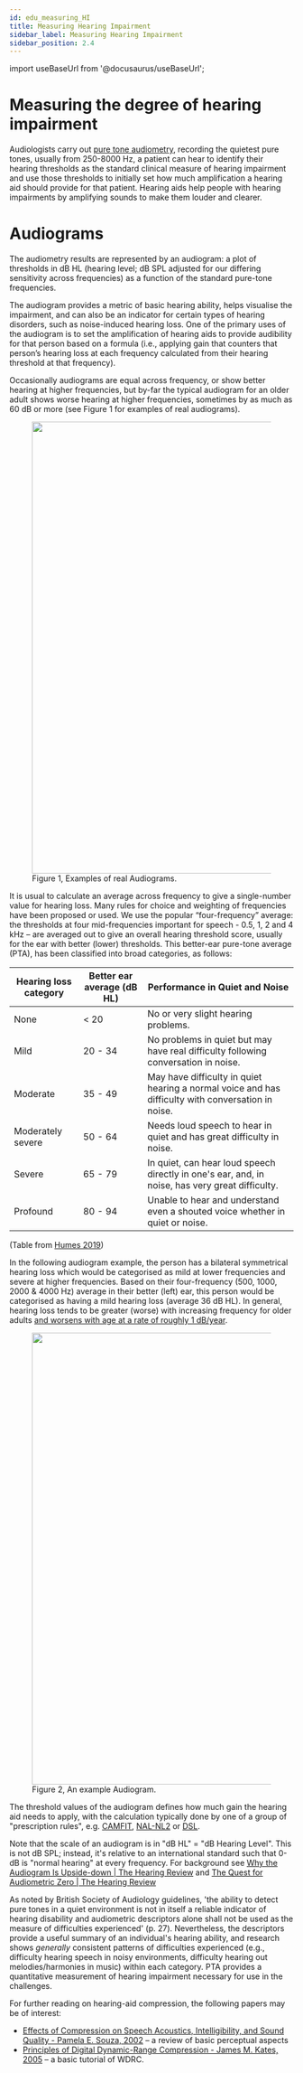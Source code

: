 ```yaml
---
id: edu_measuring_HI
title: Measuring Hearing Impairment
sidebar_label: Measuring Hearing Impairment
sidebar_position: 2.4
---
```

import useBaseUrl from '@docusaurus/useBaseUrl';


# Measuring the degree of hearing impairment 

Audiologists carry out [pure tone audiometry](https://www.thebsa.org.uk/wp-content/uploads/2018/11/OD104-32-Recommended-Procedure-Pure-Tone-Audiometry-August-2018-FINAL.pdf), 
recording the quietest pure tones, usually from 250-8000 Hz, a patient can hear to identify their hearing 
thresholds as the standard clinical measure of hearing impairment and use those thresholds to initially set how 
much amplification a hearing aid should provide for that patient. Hearing aids help people with hearing impairments 
by amplifying sounds to make them louder and clearer.  

# Audiograms

The audiometry results are represented by an audiogram: a plot of thresholds in dB HL (hearing level; dB SPL adjusted 
for our differing sensitivity across frequencies) as a function of the standard pure-tone frequencies. 

The audiogram provides a metric of basic hearing ability, helps visualise the impairment, and can also be an indicator 
for certain types of hearing disorders, such as noise-induced hearing loss. One of the primary uses of the audiogram 
is to set the amplification of hearing aids to provide audibility for that person based on a formula 
(i.e., applying gain that counters that person’s hearing loss at each frequency calculated from their hearing 
threshold at that frequency). 

Occasionally audiograms are equal across frequency, or show better hearing at higher frequencies, but by-far the typical 
audiogram for an older adult shows worse hearing at higher frequencies, sometimes by as much as 60 dB or more (see Figure 1 
for examples of real audiograms). 

<figure id="fig1">
<img width="800" src={useBaseUrl('../img/real_audiogram.png')} />
<figcaption>Figure 1, Examples of real Audiograms.</figcaption>
</figure>


It is usual to calculate an average across frequency to give a single-number value for
hearing loss. Many rules for choice and weighting of frequencies have been proposed or used. We use the popular “four-frequency” average:
the thresholds at four mid-frequencies important for speech - 0.5, 1, 2 and 4 kHz – are averaged out to give an overall 
hearing threshold score, usually for the ear with better (lower) thresholds. This better-ear pure-tone average (PTA),
has been classified into broad categories, as follows: 

| Hearing loss category | Better ear average (dB HL) | Performance in Quiet and Noise |
|-----------------------|----------------------------|--------------------------------|
| None                  | < 20 | No or very slight hearing problems.  |
| Mild                  | 20 - 34 | No problems in quiet but may have real difficulty following conversation in noise. |
| Moderate              | 35 - 49 | May have difficulty in quiet hearing a normal voice and has difficulty with conversation in noise. |
| Moderately severe     | 50 - 64 | Needs loud speech to hear in quiet and has great difficulty in noise. |
| Severe                | 65 - 79 | In quiet, can hear loud speech directly in one's ear, and, in noise, has very great difficulty. |
| Profound              | 80 - 94 | Unable to hear and understand even a shouted voice whether in quiet or noise.  |
(Table from [Humes 2019](https://www.ncbi.nlm.nih.gov/pmc/articles/PMC6351193/))


In the following audiogram example, the person has a bilateral symmetrical hearing loss 
which would be categorised as mild at lower frequencies and severe at higher frequencies.
Based on their four-frequency (500, 1000, 2000 & 4000 Hz) average in their better (left) ear,
this person would be categorised as having a mild hearing loss (average 36 dB HL). 
In general, hearing loss tends to be greater (worse) with increasing frequency for older 
adults [and worsens with age at a rate of roughly 1 dB/year](https://pubs.asha.org/doi/10.1044/2020_JSLHR-20-00274).

<figure id="fig1">
<img width="800" src={useBaseUrl('../img/audiogram_example.png')} />
<figcaption>Figure 2, An example Audiogram.</figcaption>
</figure>

The threshold values of the audiogram defines how much gain the hearing aid needs to apply, 
with the calculation typically done by one of a group of "prescription rules", 
e.g. [CAMFIT](https://www.psychol.cam.ac.uk/hearing/cam2-cameq2-hf-hearing-aid-fitting-software), 
[NAL-NL2](https://hearworks.com.au/technology/nal-nl2/) or 
[DSL](https://www.dslio.com/?page_id=95).

Note that the scale of an audiogram is in "dB HL" = "dB Hearing Level". This is not dB SPL; 
instead, it's relative to an international standard such that 0-dB is "normal hearing" at every frequency.
For background see [Why the Audiogram Is Upside-down | The Hearing Review](https://hearingreview.com/hearing-loss/patient-care/evaluation/why-the-audiogram-is-upside-down) 
and [The Quest for Audiometric Zero | The Hearing Review](https://hearingreview.com/resource-center/expert-insight/quest-audiometric-zero)

As noted by British Society of Audiology guidelines, 'the ability to detect pure tones in a quiet 
environment is not in itself a reliable indicator of hearing disability and audiometric descriptors
alone shall not be used as the measure of difficulties experienced' (p. 27).
Nevertheless, the descriptors provide a useful summary of an individual's hearing ability, 
and research shows _generally_ consistent patterns of difficulties experienced (e.g., difficulty 
hearing speech in noisy environments, difficulty hearing out melodies/harmonies in music) within
each category. PTA provides a quantitative measurement of hearing impairment 
necessary for use in the challenges. 


For further reading on hearing-aid compression, the following papers may be of interest:
- [Effects of Compression on Speech Acoustics, Intelligibility, and Sound Quality - Pamela E. Souza, 2002](https://journals.sagepub.com/doi/full/10.1177/108471380200600402) – a review of basic perceptual aspects
- [Principles of Digital Dynamic-Range Compression - James M. Kates, 2005](https://journals.sagepub.com/doi/full/10.1177/108471380500900202) – a basic tutorial of WDRC.


